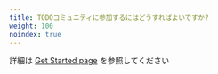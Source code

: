```yaml
---
title: TODOコミュニティに参加するにはどうすればよいですか?
weight: 100
noindex: true
---
```


詳細は [Get Started page](/community/get-started/) を参照してください
